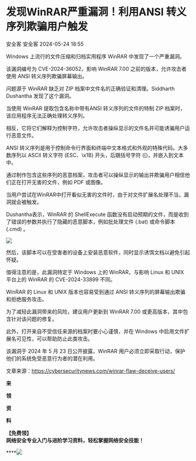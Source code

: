 #  发现WinRAR严重漏洞！利用ANSI 转义序列欺骗用户触发   
安全客  安全客   2024-05-24 18:55  
  
Windows 上流行的文件压缩和归档实用程序 WinRAR 中发现了一个严重漏洞。  
  
该漏洞编号为 CVE-2024-36052，影响 WinRAR 7.00 之前的版本，允许攻击者使用 ANSI 转义序列欺骗屏幕输出。  
  
问题源于 WinRAR 缺乏对 ZIP 档案中文件名的正确验证和清理。Siddharth Dushantha 发现了这个漏洞。  
  
当使用 WinRAR 提取包含名称中带有ANSI 转义序列的文件的特制 ZIP 档案时，该应用程序无法正确处理转义序列。  
  
相反，它将它们解释为控制字符，允许攻击者操纵显示的文件名并可能诱骗用户运行恶意文件。  
  
ANSI 转义序列是用于控制命令行界面和终端中文本格式和外观的特殊代码。大多数序列以 ASCII 转义字符 (ESC、\x1B) 开头，后跟括号字符 ([)，并嵌入到文本中。  
  
通过制作包含这些序列的恶意档案，攻击者可以操纵显示的输出并欺骗用户相信他们正在打开无害的文件，例如 PDF 或图像。  
  
当用户尝试在WinRAR中打开看似无害的文件时，由于对文件扩展名处理不当，漏洞就会被触发。  
  
Dushantha表示，WinRAR 的 ShellExecute 函数没有启动预期的文件，而是收到了错误的参数并执行了隐藏的恶意脚本，例如批处理文件 (.bat) 或命令脚本 (.cmd) 。  
  
![](https://mmbiz.qpic.cn/sz_mmbiz_gif/Ok4fxxCpBb7tUnqMrZqAVneiajSxlibcxskn4cW9PGjDIZ5iaSSam0JKOs5huMvZtFEX5xHzsRicibXlZNPXMLrmmzg/640?wx_fmt=gif&from=appmsg "")  
  
然后，该脚本可以在受害者的设备上安装恶意软件，同时显示诱饵文档以避免引起怀疑。  
  
值得注意的是，此漏洞特定于 Windows 上的 WinRAR，与影响 Linux 和 UNIX 平台上的 WinRAR 的 CVE-2024-33899 不同。  
  
WinRAR 的 Linux 和 UNIX 版本也容易受到通过 ANSI 转义序列的屏幕输出欺骗和拒绝服务攻击。  
  
为了减轻此漏洞带来的风险，建议用户更新到 WinRAR 7.00 或更高版本，其中包含针对该问题的修复。  
  
此外，打开来自不受信任来源的档案时要小心谨慎，并在 Windows 中启用文件扩展名可见性，可以帮助防止此类攻击。  
  
该漏洞于 2024 年 5 月 23 日公开披露，WinRAR 用户必须立即采取行动，保护他们的系统免受恶意行为者的潜在利用。  
  
文章来源：https://cybersecuritynews.com/winrar-flaw-deceive-users/  
  
  
**来**  
  
**领**  
  
**资**  
  
**料**  
  
**【免费领】**  
**网络安全专业入门与进阶学习资料，轻松掌握网络安全技能！**  
  
****![](https://mmbiz.qpic.cn/sz_mmbiz_png/Ok4fxxCpBb4N2VUg5icoU6eUKJ14GUznZiaB5GRRWfKMn3k9mc03BRO6zB0LoPzN4UFb1vIKXwibvsEkPLy6ozj8Q/640?wx_fmt=other&from=appmsg&wxfrom=5&wx_lazy=1&wx_co=1&tp=webp "")  
  
  
  
